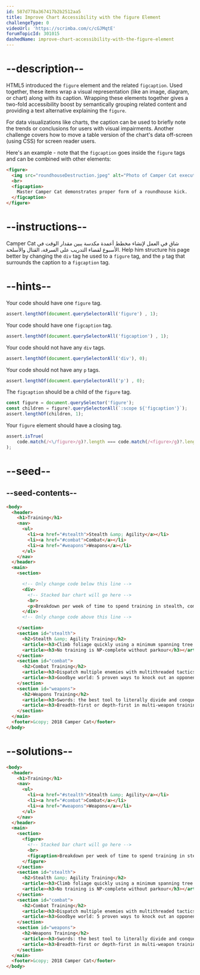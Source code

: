 ```yaml
---
id: 587d778a367417b2b2512aa5
title: Improve Chart Accessibility with the figure Element
challengeType: 0
videoUrl: 'https://scrimba.com/c/cGJMqtE'
forumTopicId: 301015
dashedName: improve-chart-accessibility-with-the-figure-element
---
```


# --description--

HTML5 introduced the `figure` element and the related `figcaption`. Used together, these items wrap a visual representation (like an image, diagram, or chart) along with its caption. Wrapping these elements together gives a two-fold accessibility boost by semantically grouping related content and providing a text alternative explaining the `figure`.

For data visualizations like charts, the caption can be used to briefly note the trends or conclusions for users with visual impairments. Another challenge covers how to move a table version of the chart's data off-screen (using CSS) for screen reader users.

Here's an example - note that the `figcaption` goes inside the `figure` tags and can be combined with other elements:

```html
<figure>
  <img src="roundhouseDestruction.jpeg" alt="Photo of Camper Cat executing a roundhouse kick">
  <br>
  <figcaption>
    Master Camper Cat demonstrates proper form of a roundhouse kick.
  </figcaption>
</figure>
```

# --instructions--

Camper Cat شاق في العمل لإنشاء مخطط أعمدة مكدسة يبين مقدار الوقت في الأسبوع لقضاء التدريب على السرقة، القتال والأسلحة. Help him structure his page better by changing the `div` tag he used to a `figure` tag, and the `p` tag that surrounds the caption to a `figcaption` tag.

# --hints--

Your code should have one `figure` tag.

```js
assert.lengthOf(document.querySelectorAll('figure') , 1);
```

Your code should have one `figcaption` tag.

```js
assert.lengthOf(document.querySelectorAll('figcaption') , 1);
```

Your code should not have any `div` tags.

```js
assert.lengthOf(document.querySelectorAll('div'), 0);
```

Your code should not have any `p` tags.

```js
assert.lengthOf(document.querySelectorAll('p') , 0);
```

The `figcaption` should be a child of the `figure` tag.

```js
const figure = document.querySelector('figure');
const children = figure?.querySelectorAll(`:scope ${'figcaption'}`);
assert.lengthOf(children, 1);
```

Your `figure` element should have a closing tag.

```js
assert.isTrue(
    code.match(/<\/figure>/g)?.length === code.match(/<figure>/g)?.length
);
```

# --seed--

## --seed-contents--

```html
<body>
  <header>
    <h1>Training</h1>
    <nav>
      <ul>
        <li><a href="#stealth">Stealth &amp; Agility</a></li>
        <li><a href="#combat">Combat</a></li>
        <li><a href="#weapons">Weapons</a></li>
      </ul>
    </nav>
  </header>
  <main>
    <section>

      <!-- Only change code below this line -->
      <div>
        <!-- Stacked bar chart will go here -->
        <br>
        <p>Breakdown per week of time to spend training in stealth, combat, and weapons.</p>
      </div>
      <!-- Only change code above this line -->

    </section>
    <section id="stealth">
      <h2>Stealth &amp; Agility Training</h2>
      <article><h3>Climb foliage quickly using a minimum spanning tree approach</h3></article>
      <article><h3>No training is NP-complete without parkour</h3></article>
    </section>
    <section id="combat">
      <h2>Combat Training</h2>
      <article><h3>Dispatch multiple enemies with multithreaded tactics</h3></article>
      <article><h3>Goodbye world: 5 proven ways to knock out an opponent</h3></article>
    </section>
    <section id="weapons">
      <h2>Weapons Training</h2>
      <article><h3>Swords: the best tool to literally divide and conquer</h3></article>
      <article><h3>Breadth-first or depth-first in multi-weapon training?</h3></article>
    </section>
  </main>
  <footer>&copy; 2018 Camper Cat</footer>
</body>
```

# --solutions--

```html
<body>
  <header>
    <h1>Training</h1>
    <nav>
      <ul>
        <li><a href="#stealth">Stealth &amp; Agility</a></li>
        <li><a href="#combat">Combat</a></li>
        <li><a href="#weapons">Weapons</a></li>
      </ul>
    </nav>
  </header>
  <main>
    <section>
      <figure>
        <!-- Stacked bar chart will go here -->
        <br>
        <figcaption>Breakdown per week of time to spend training in stealth, combat, and weapons.</figcaption>
      </figure>
    </section>
    <section id="stealth">
      <h2>Stealth &amp; Agility Training</h2>
      <article><h3>Climb foliage quickly using a minimum spanning tree approach</h3></article>
      <article><h3>No training is NP-complete without parkour</h3></article>
    </section>
    <section id="combat">
      <h2>Combat Training</h2>
      <article><h3>Dispatch multiple enemies with multithreaded tactics</h3></article>
      <article><h3>Goodbye world: 5 proven ways to knock out an opponent</h3></article>
    </section>
    <section id="weapons">
      <h2>Weapons Training</h2>
      <article><h3>Swords: the best tool to literally divide and conquer</h3></article>
      <article><h3>Breadth-first or depth-first in multi-weapon training?</h3></article>
    </section>
  </main>
  <footer>&copy; 2018 Camper Cat</footer>
</body>
```
